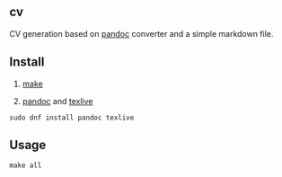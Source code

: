 ## cv

CV generation based on [pandoc](https://github.com/jgm/pandoc)
converter and a simple markdown file.

## Install

1. [make](https://en.wikipedia.org/wiki/Make_(software))

2. [pandoc](https://github.com/jgm/pandoc) and [texlive](https://www.tug.org/texlive/)

```
sudo dnf install pandoc texlive
```

## Usage

```
make all
```
